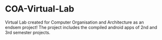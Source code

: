 # COA-Virtual-Lab

Virtual Lab created for Computer Organisation and Architecture as an endsem project! The project includes the compiled android apps of 2nd and 3rd semester projects.
